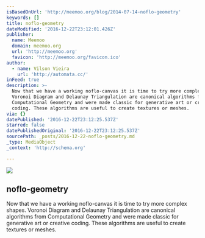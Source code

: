 ```yaml
---
isBasedOnUrl: 'http://meemoo.org/blog/2014-07-14-noflo-geometry'
keywords: []
title: noflo-geometry
dateModified: '2016-12-22T23:12:01.426Z'
publisher:
  name: Meemoo
  domain: meemoo.org
  url: 'http://meemoo.org'
  favicon: 'http://meemoo.org/favicon.ico'
author:
  - name: Vilson Vieira
    url: 'http://automata.cc/'
inFeed: true
description: >-
  Now that we have a working noflo-canvas it is time to try more complex shapes.
  Voronoi Diagram and Delaunay Triangulation are canonical algorithms from
  Computational Geometry and were made classic for generative art or creative
  coding. These algorithms are useful to create textures or meshes.
via: {}
datePublished: '2016-12-22T23:12:25.537Z'
starred: false
datePublishedOriginal: '2016-12-22T23:12:25.537Z'
sourcePath: _posts/2016-12-22-noflo-geometry.md
_type: MediaObject
_context: 'http://schema.org'

---
```

<article style=""><img src="https://s3-us-west-2.amazonaws.com/the-grid-img/p/b24aaf439ca3f9f850be4f093a13c6e253c82b70.png" /><h1>noflo-geometry</h1><p>Now that we have a working noflo-canvas it is time to try more complex shapes. Voronoi Diagram and Delaunay Triangulation are canonical algorithms from Computational Geometry and were made classic for generative art or creative coding. These algorithms are useful to create textures or meshes.</p></article>